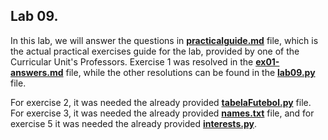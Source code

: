 ## Lab 09.



In this lab, we will answer the questions in **[practicalguide.md](https://github.com/alexandradecarvalho/programming-fundamentals/blob/main/practical-classes/lab09/practicalguide.md)** file, which is the actual practical exercises guide for the lab, provided by one of the Curricular Unit's Professors. Exercise 1 was resolved in the **[ex01-answers.md](https://github.com/alexandradecarvalho/programming-fundamentals/blob/main/practical-classes/lab09/ex01-answers.md)** file, while the other resolutions can be found in the **[lab09.py](https://github.com/alexandradecarvalho/programming-fundamentals/blob/main/practical-classes/lab09/lab09.py)** file.



For exercise 2, it was needed the already provided **[tabelaFutebol.py](https://github.com/alexandradecarvalho/programming-fundamentals/blob/main/practical-classes/lab10/tabelaFutebol.py)** file. For exercise 3, it was needed the already provided [**names.txt**](https://github.com/alexandradecarvalho/programming-fundamentals/blob/main/practical-classes/lab09/names.txt) file, and for exercise 5 it was needed the already provided **[interests.py](https://github.com/alexandradecarvalho/programming-fundamentals/blob/main/practical-classes/lab09/interests.py)**.

